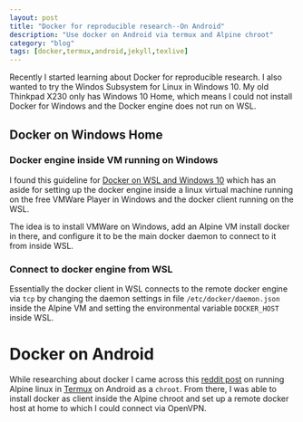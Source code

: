 ```yaml
---
layout: post
title: "Docker for reproducible research--On Android"
description: "Use docker on Android via termux and Alpine chroot"
category: "blog"
tags: [docker,termux,android,jekyll,texlive]
---
```


Recently I started learning about Docker for reproducible research. 
I also wanted to try the Windos Subsystem for Linux in Windows 10. 
My old Thinkpad X230 only has Windows 10 Home, which means I could not
 install Docker for Windows and the Docker engine does not run on WSL.

## Docker on Windows Home

### Docker engine inside VM running on Windows

I found this guideline for [Docker on WSL and Windows 10]() which 
has an aside for setting up the docker engine inside a linux
virtual machine running on the free VMWare Player in Windows 
and the docker client running on the WSL.

The idea is to install VMWare on Windows, add an Alpine VM 
install docker in there, and configure it to be the main docker 
daemon to connect to it from inside WSL. 

### Connect to docker engine from WSL

Essentially the docker client in WSL connects to the remote 
docker engine via `tcp` by changing the daemon settings in 
file `/etc/docker/daemon.json` inside the Alpine VM and 
setting the environmental variable `DOCKER_HOST` inside WSL.


# Docker on Android

While researching about docker I came across this [reddit post]() 
on running Alpine linux in [Termux]() on Android as a `chroot`. 
From there, I was able to install docker as client inside the 
Alpine chroot and set up a remote docker host at home to which 
I could connect via OpenVPN.


